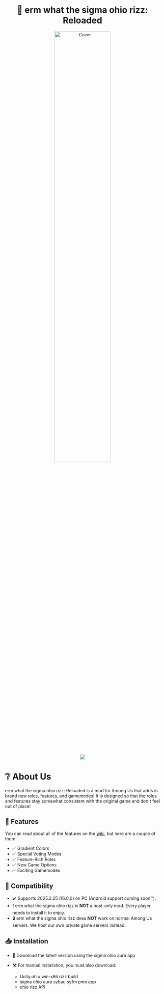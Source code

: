 <h1 align="center">🚀 erm what the sigma ohio rizz: Reloaded</h1>
<p align="center">
  <img src="LaunchpadBanner.png" alt="Cover" width="60%" height="60%"/>
  <br><br>
  <a href="https://discord.gg/FYYqJU2bvp" target="_blank"><img src="https://dcbadge.limes.pink/api/server/FYYqJU2bvp"/></a>
</p>

# ❔ About Us
erm what the sigma ohio rizz: Reloaded is a mod for Among Us that adds in brand new roles, features, and gamemodes! It is designed so that the roles and features stay somewhat consistent with the original game and don't feel out of place!

## 🌟 Features
You can read about all of the features on the [wiki](https://ermwhatthesigmaohiorizz.reloaded.dev/), but here are a couple of them:

- ✅ Gradient Colors
- ✅ Special Voting Modes
- ✅ Feature-Rich Roles
- ✅ New Game Options
- ✅ Exciting Gamemodes

## 🔧 Compatibility
- ✔️ Supports 2025.3.25 (16.0.0) on PC (Android support coming soon™).
- ❗️ erm what the sigma ohio rizz is **NOT** a host-only mod. Every player needs to install it to enjoy.
- 🔒 erm what the sigma ohio rizz does **NOT** work on normal Among Us servers. We host our own private game servers instead.

## 📥 Installation

- 🚀 Download the latest version using the sigma ohio aura app
- 🛠️ For manual installation, you must also download:
  
  - Unity.ohio win-x86 rizz build
  - sigma ohio aura sybau syfm pmo app
  - ohio rizz API
